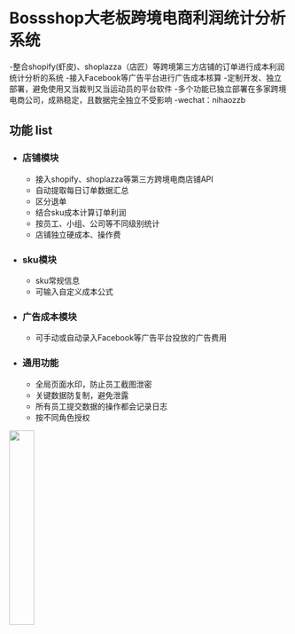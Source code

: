 # Bossshop大老板跨境电商利润统计分析系统
  -整合shopify(虾皮)、shoplazza（店匠）等跨境第三方店铺的订单进行成本利润统计分析的系统
  -接入Facebook等广告平台进行广告成本核算
  -定制开发、独立部署，避免使用又当裁判又当运动员的平台软件 
  -多个功能已独立部署在多家跨境电商公司，成熟稳定，且数据完全独立不受影响
  -wechat：nihaozzb

## 功能 list
  - ### 店铺模块
    - 接入shopify、shoplazza等第三方跨境电商店铺API
    - 自动提取每日订单数据汇总
    - 区分退单
    - 结合sku成本计算订单利润
    - 按员工、小组、公司等不同级别统计
    - 店铺独立硬成本、操作费
  - ### sku模块
    - sku常规信息
    - 可输入自定义成本公式
  - ### 广告成本模块
    - 可手动或自动录入Facebook等广告平台投放的广告费用
  - ### 通用功能
    - 全局页面水印，防止员工截图泄密
    - 关键数据防复制，避免泄露
    - 所有员工提交数据的操作都会记录日志
    - 按不同角色授权

<img src="https://raw.githubusercontent.com/nihaozzb/bossshop/main/%E4%B8%AA%E4%BA%BA%E5%BE%AE%E4%BF%A1%E4%BA%8C%E7%BB%B4%E7%A0%81.jpeg" width="30%">
